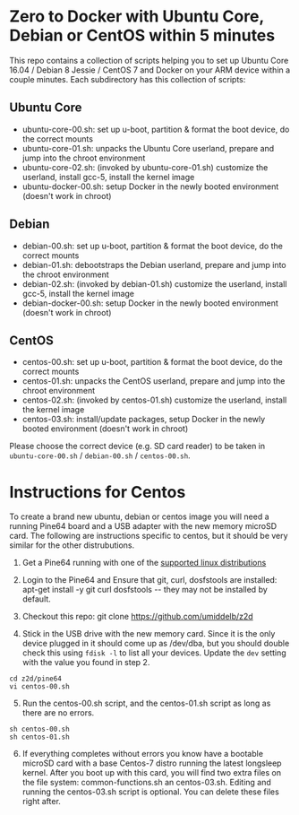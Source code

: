 # Zero to Docker with Ubuntu Core, Debian or CentOS within 5 minutes

This repo contains a collection of scripts helping you to set up Ubuntu Core 16.04 / Debian 8 Jessie / CentOS 7 and Docker 
on your ARM device within a couple minutes. Each subdirectory has this collection of scripts: 

## Ubuntu Core
- ubuntu-core-00.sh: set up u-boot, partition & format the boot device, do the correct mounts
- ubuntu-core-01.sh: unpacks the Ubuntu Core userland, prepare and jump into the chroot environment
- ubuntu-core-02.sh: (invoked by ubuntu-core-01.sh) customize the userland, install gcc-5, install the kernel image
- ubuntu-docker-00.sh: setup Docker in the newly booted environment (doesn't work in chroot)

## Debian
- debian-00.sh: set up u-boot, partition & format the boot device, do the correct mounts
- debian-01.sh: debootstraps the Debian userland, prepare and jump into the chroot environment
- debian-02.sh: (invoked by debian-01.sh) customize the userland, install gcc-5, install the kernel image
- debian-docker-00.sh: setup Docker in the newly booted environment (doesn't work in chroot)

## CentOS
- centos-00.sh: set up u-boot, partition & format the boot device, do the correct mounts
- centos-01.sh: unpacks the CentOS userland, prepare and jump into the chroot environment
- centos-02.sh: (invoked by centos-01.sh) customize the userland, install the kernel image
- centos-03.sh: install/update packages, setup Docker in the newly booted environment (doesn't work in chroot)

Please choose the correct device (e.g. SD card reader) to be taken in `ubuntu-core-00.sh` / `debian-00.sh` / `centos-00.sh`.

# Instructions for Centos

To create a brand new ubuntu, debian or centos image you will need a running Pine64 board and a USB adapter with the new
memory microSD card. The following are instructions specific to centos, but it should be very similar for the other 
distrubutions.

1. Get a Pine64 running with one of the [supported linux distributions](https://www.pine64.org/?page_id=1929)

2. Login to the Pine64 and Ensure that git, curl, dosfstools are installed: apt-get install -y git curl dosfstools -- they may not be installed by default.

3. Checkout this repo: git clone https://github.com/umiddelb/z2d

4. Stick in the USB drive with the new memory card. Since it is the only device plugged in it should come up as /dev/dba, but
you should double check this using `fdisk -l` to list all your devices.  Update the `dev` setting with the value you found in step 2.

~~~~
cd z2d/pine64
vi centos-00.sh 
~~~~

5. Run the centos-00.sh script, and the centos-01.sh script as long as there are no errors.

~~~~
sh centos-00.sh
sh centos-01.sh
~~~~

6. If everything completes without errors you know have a bootable microSD card with a base Centos-7 distro running the latest longsleep kernel.
After you boot up with this card, you will find two extra files on the file system: common-functions.sh an centos-03.sh. Editing and running the 
centos-03.sh script is optional. You can delete these files right after.
